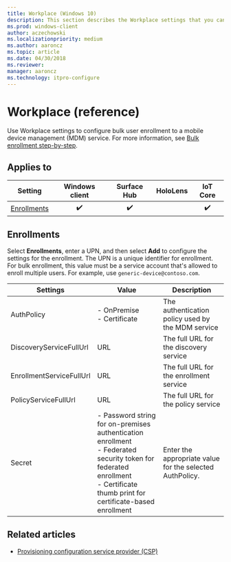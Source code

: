 ```yaml
---
title: Workplace (Windows 10)
description: This section describes the Workplace settings that you can configure in provisioning packages for Windows 10 using Windows Configuration Designer.
ms.prod: windows-client
author: aczechowski
ms.localizationpriority: medium
ms.author: aaroncz
ms.topic: article
ms.date: 04/30/2018
ms.reviewer: 
manager: aaroncz
ms.technology: itpro-configure
---
```


# Workplace (reference)


Use Workplace settings to configure bulk user enrollment to a mobile device management (MDM) service. For more information, see [Bulk enrollment step-by-step](/windows/client-management/mdm/bulk-enrollment-using-windows-provisioning-tool).

## Applies to

| Setting   | Windows client | Surface Hub | HoloLens | IoT Core |
| --- | :---: | :---: | :---: | :---: | 
| [Enrollments](#enrollments) | ✔️ | ✔️ |  | ✔️  |

## Enrollments

Select **Enrollments**, enter a UPN, and then select **Add** to configure the settings for the enrollment. The UPN is a unique identifier for enrollment. For bulk enrollment, this value must be a service account that's allowed to enroll multiple users. For example, use `generic-device@contoso.com`.

| Settings | Value | Description |
| --- | --- | --- |
| AuthPolicy | - OnPremise</br>- Certificate  | The authentication policy used by the MDM service  |
| DiscoveryServiceFullUrl | URL | The full URL for the discovery service |
| EnrollmentServiceFullUrl | URL | The full URL for the enrollment service |
| PolicyServiceFullUrl | URL | The full URL for the policy service |
| Secret | - Password string for on-premises authentication enrollment</br>- Federated security token for federated enrollment</br>- Certificate thumb print for certificate-based enrollment | Enter the appropriate value for the selected AuthPolicy.  |

## Related articles

- [Provisioning configuration service provider (CSP)](/windows/client-management/mdm/provisioning-csp)
